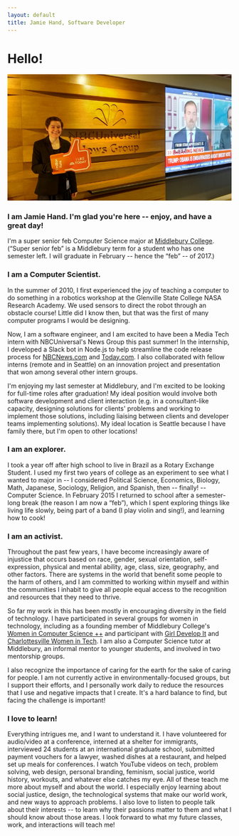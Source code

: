 ```yaml
---
layout: default
title: Jamie Hand, Software Developer
---
```


# Hello!

![Welcome!](/img/photos/large/nbcu_newsgroup.jpg)

### I am Jamie Hand. I'm glad you're here -- enjoy, and have a great day!

I'm a super senior feb Computer Science major at
[Middlebury College](http://www.middlebury.edu).
(“Super senior feb” is a Middlebury term for a student
who has one semester left. I will graduate in February -- hence the “feb” -- of 2017.)

### I am a Computer Scientist.

In the summer of 2010, I first experienced the joy of teaching a computer to do
something in a robotics workshop at the Glenville State College NASA
Research Academy. We used sensors to direct the robot through an obstacle
course! Little did I know then, but that was the first of many computer
programs I would be designing.

Now, I am a software engineer, and
I am excited to have been a Media Tech intern with NBCUniversal's News Group this
past summer! In the internship, I developed a Slack bot in Node.js to help streamline
the code release process for [NBCNews.com](http://www.nbcnews.com/) and
[Today.com](http://www.today.com/). I also collaborated
with fellow interns (remote and in Seattle) on an innovation project and
presentation that won among several other intern groups.

I'm enjoying my last semester at Middlebury, and I'm excited to be looking for
full-time roles after graduation! My ideal position would involve both software
development and client interaction (e.g. in a consultant-like capacity,
designing solutions for clients' problems and working to implement those
solutions, including liaising between clients and developer teams implementing
solutions). My ideal location is Seattle because I have family there, but
I'm open to other locations!

### I am an explorer.

I took a year off after high school to live in Brazil as a Rotary Exchange
Student. I used my first two years of college as an experiment to see what I
wanted to major in -- I considered Political Science, Economics, Biology, Math,
Japanese, Sociology, Religion, and Spanish, then -- finally! -- Computer Science.
In February 2015 I returned to school after a semester-long break (the reason I
am now a “feb”), which I spent exploring things like living life slowly, being
part of a band (I play violin and sing!), and learning how to cook!

### I am an activist.

Throughout the past few years, I have become increasingly aware of injustice
that occurs based on race, gender, sexual orientation,
self-expression, physical and mental ability, age, class, size,
geography, and other
factors. There are systems in the world that benefit some people to the
harm of others, and I am committed to working within myself and within the
communities I inhabit to give all people equal access to the recognition and
resources that they need to thrive.

So far my work in this has been mostly in encouraging diversity
in the field of technology. I have participated in several groups for women
in technology, including as a founding member of Middlebury College's
[Women in Computer Science ++](http://middleburywics.weebly.com/) and
participant with [Girl Develop It](http://www.meetup.com/Girl-Develop-It-CentralVA/)
and [Charlottesville Women in Tech](http://www.charlottesvillewomenintech.com/).
I am also a Computer Science tutor at Middlebury, an informal mentor to
younger students, and involved in two mentorship groups.

I also recognize the importance of caring for the earth for the sake of
caring for people. I am not currently active in environmentally-focused groups,
but I support their efforts, and I personally work daily to reduce the
resources that I use and negative impacts that I create. It's
a hard balance to find, but facing the challenge is important!

### I love to learn!

Everything intrigues me, and I want to understand it. I have volunteered
for audio/video at a conference, interned at a shelter for immigrants,
interviewed 24 students at an international graduate school, submitted
payment vouchers for a lawyer, washed dishes at a
restaurant, and helped set up meals for conferences.
I watch YouTube videos
on tech, problem solving, web design, personal branding, feminism,
social justice, world history, workouts, and whatever else catches my eye.
All of these teach
me more about myself and about the world. I especially enjoy learning about
social justice, design, the technological systems that make our world work, and
new ways to approach problems. I also love to listen to people talk about
their interests -- to learn why their passions matter to them and
what I should know about those areas.
I look forward to what my future classes, work, and interactions will teach me!
